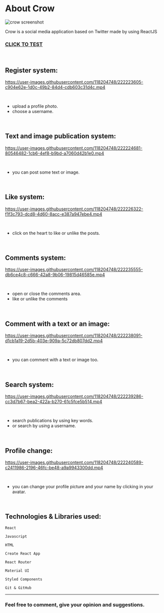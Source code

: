 # About Crow
![crow screenshot](https://cdn.discordapp.com/attachments/864529921447690242/1080530659522658407/crow-screenshot.png)

Crow is a social media application based on Twitter made by using ReactJS
### [CLICK TO TEST](https://natansalgado.github.io/crow/)

<br>

## Register system:
https://user-images.githubusercontent.com/118204748/222223605-c904e62e-1d0c-49b2-84d4-cdb603c31d4c.mp4

<br>

- upload a profile photo.
- choose a username.

<br>

## Text and image publication system:
https://user-images.githubusercontent.com/118204748/222224681-80546482-1cb6-4ef8-b9bd-a7060d42b1e0.mp4

<br>

- you can post some text or image.

<br>

## Like system:
https://user-images.githubusercontent.com/118204748/222226322-f1f3c793-dcd8-4d60-8acc-e387a947ebe4.mp4

<br>

- click on the heart to like or unlike the posts.

<br>

## Comments system:
https://user-images.githubusercontent.com/118204748/222235555-db6ce4c8-c666-42a8-9b06-19815d46585e.mp4

<br>

- open or close the comments area.
- like or unlike the comments

<br>

## Comment with a text or an image:
https://user-images.githubusercontent.com/118204748/222238091-d1cb1a19-2d5b-403e-909a-5c72db807dd2.mp4

<br>

- you can comment with a text or image too.

<br>

## Search system:
https://user-images.githubusercontent.com/118204748/222239286-cc3d7b67-bea2-422a-b270-61c5fce5b514.mp4

<br>

- search publications by using key words.
- or search by using a username.

<br>

## Profile change:
https://user-images.githubusercontent.com/118204748/222240589-c2411986-2196-46fc-be48-a9a9943300dd.mp4

<br>

- you can change your profile picture and your name by clicking in your avatar. 

<br>

## Technologies & Libraries used:

`React`

`Javascript`

`HTML`

`Create React App`

`React Router`

`Material UI`

`Styled Components`

`Git & GitHub`

<hr>

### Feel free to comment, give your opinion and suggestions.
